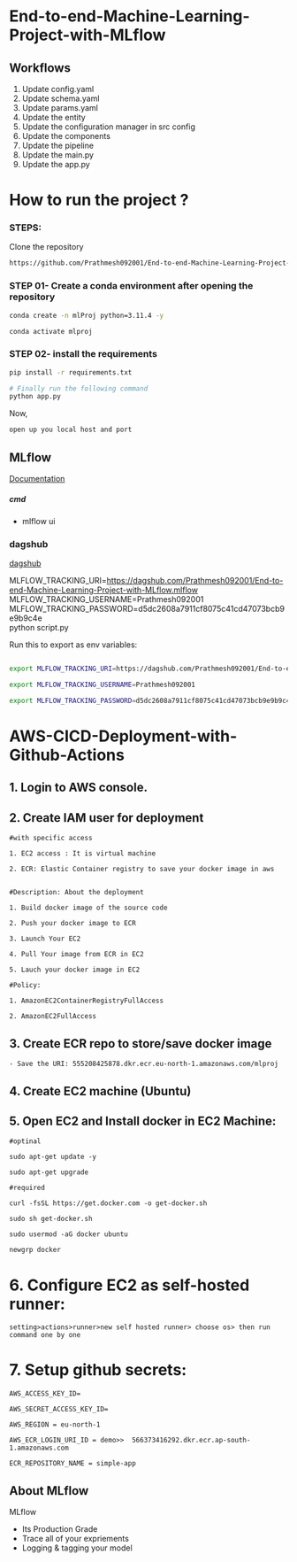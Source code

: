 # End-to-end-Machine-Learning-Project-with-MLflow


## Workflows

1. Update config.yaml
2. Update schema.yaml
3. Update params.yaml
4. Update the entity
5. Update the configuration manager in src config
6. Update the components
7. Update the pipeline
8. Update the main.py
9. Update the app.py



# How to run the project ?
### STEPS:

Clone the repository

```bash
https://github.com/Prathmesh092001/End-to-end-Machine-Learning-Project-with-MLflow 
```
### STEP 01- Create a conda environment after opening the repository

```bash
conda create -n mlProj python=3.11.4 -y
```

```bash 
conda activate mlproj
```


### STEP 02- install the requirements
```bash
pip install -r requirements.txt
```


```bash
# Finally run the following command
python app.py
```

Now,
```bash
open up you local host and port
```



## MLflow

[Documentation](https://mlflow.org/docs/latest/index.html)


##### cmd
- mlflow ui

### dagshub
[dagshub](https://dagshub.com/)

MLFLOW_TRACKING_URI=https://dagshub.com/Prathmesh092001/End-to-end-Machine-Learning-Project-with-MLflow.mlflow \
MLFLOW_TRACKING_USERNAME=Prathmesh092001 \
MLFLOW_TRACKING_PASSWORD=d5dc2608a7911cf8075c41cd47073bcb9e9b9c4e \
python script.py

Run this to export as env variables:

```bash

export MLFLOW_TRACKING_URI=https://dagshub.com/Prathmesh092001/End-to-end-Machine-Learning-Project-with-MLflow.mlflow 

export MLFLOW_TRACKING_USERNAME=Prathmesh092001

export MLFLOW_TRACKING_PASSWORD=d5dc2608a7911cf8075c41cd47073bcb9e9b9c4e

```



# AWS-CICD-Deployment-with-Github-Actions

## 1. Login to AWS console.

## 2. Create IAM user for deployment

	#with specific access

	1. EC2 access : It is virtual machine

	2. ECR: Elastic Container registry to save your docker image in aws


	#Description: About the deployment

	1. Build docker image of the source code

	2. Push your docker image to ECR

	3. Launch Your EC2 

	4. Pull Your image from ECR in EC2

	5. Lauch your docker image in EC2

	#Policy:

	1. AmazonEC2ContainerRegistryFullAccess

	2. AmazonEC2FullAccess

	
## 3. Create ECR repo to store/save docker image
    - Save the URI: 555208425878.dkr.ecr.eu-north-1.amazonaws.com/mlproj

	
## 4. Create EC2 machine (Ubuntu) 

## 5. Open EC2 and Install docker in EC2 Machine:
	
	
	#optinal

	sudo apt-get update -y

	sudo apt-get upgrade
	
	#required

	curl -fsSL https://get.docker.com -o get-docker.sh

	sudo sh get-docker.sh

	sudo usermod -aG docker ubuntu

	newgrp docker
	
# 6. Configure EC2 as self-hosted runner:
    setting>actions>runner>new self hosted runner> choose os> then run command one by one


# 7. Setup github secrets:

    AWS_ACCESS_KEY_ID=

    AWS_SECRET_ACCESS_KEY_ID=

    AWS_REGION = eu-north-1

    AWS_ECR_LOGIN_URI_ID = demo>>  566373416292.dkr.ecr.ap-south-1.amazonaws.com

    ECR_REPOSITORY_NAME = simple-app




## About MLflow 
MLflow

 - Its Production Grade
 - Trace all of your expriements
 - Logging & tagging your model


